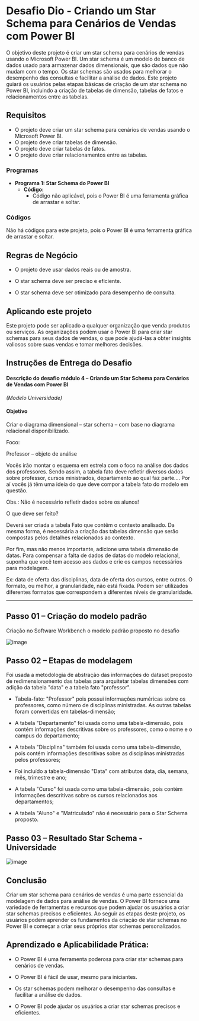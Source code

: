 # Desafio Dio - Criando um Star Schema para Cenários de Vendas com Power BI



O objetivo deste projeto é criar um star schema para cenários de vendas usando o Microsoft Power BI. Um star schema é um modelo de banco de dados usado para armazenar dados dimensionais, que são dados que não mudam com o tempo. Os star schemas são usados para melhorar o desempenho das consultas e facilitar a análise de dados. Este projeto guiará os usuários pelas etapas básicas de criação de um star schema no Power BI, incluindo a criação de tabelas de dimensão, tabelas de fatos e relacionamentos entre as tabelas.

## **Requisitos**

- O projeto deve criar um star schema para cenários de vendas usando o Microsoft Power BI.
- O projeto deve criar tabelas de dimensão.
- O projeto deve criar tabelas de fatos.
- O projeto deve criar relacionamentos entre as tabelas.

### **Programas**

- **Programa 1: Star Schema do Power BI**
  - **Código:**
    - Código não aplicável, pois o Power BI é uma ferramenta gráfica de arrastar e soltar.

### **Códigos**

Não há códigos para este projeto, pois o Power BI é uma ferramenta gráfica de arrastar e soltar.



## **Regras de Negócio**

- O projeto deve usar dados reais ou de amostra.

- O star schema deve ser preciso e eficiente.

- O star schema deve ser otimizado para desempenho de consulta.

  

## **Aplicando este projeto**

Este projeto pode ser aplicado a qualquer organização que venda produtos ou serviços. As organizações podem usar o Power BI para criar star schemas para seus dados de vendas, o que pode ajudá-las a obter insights valiosos sobre suas vendas e tomar melhores decisões.



## Instruções de Entrega do Desafio

#### **Descrição do desafio módulo 4 – Criando um Star Schema para Cenários de Vendas com Power BI**

_(Modelo Universidade)_

#### **Objetivo**

Criar o diagrama dimensional – star schema – com base no diagrama relacional disponibilizado.

Foco:

Professor – objeto de análise

Vocês irão montar o esquema em estrela com o foco na análise dos dados dos professores. Sendo assim, a tabela fato deve refletir diversos dados sobre professor, cursos ministrados, departamento ao qual faz parte.... Por aí vocês já têm uma ideia do que deve compor a tabela fato do modelo em questão.

Obs.: Não é necessário refletir dados sobre os alunos!

O que deve ser feito?

Deverá ser criada a tabela Fato que contêm o contexto analisado. Da mesma forma, é necessária a criação das tabelas dimensão que serão compostas pelos detalhes relacionados ao contexto.

Por fim, mas não menos importante, adicione uma tabela dimensão de datas. Para compensar a falta de dados de datas do modelo relacional, suponha que você tem acesso aos dados e crie os campos necessários para modelagem.

Ex: data de oferta das disciplinas, data de oferta dos cursos, entre outros. O formato, ou melhor, a granularidade, não está fixada. Podem ser utilizados diferentes formatos que correspondem a diferentes níveis de granularidade.

______________________________________________________________________________________________________________________________________________

## Passo 01 – Criação do modelo padrão

Criação no Software Workbench o modelo padrão proposto no desafio

![image](https://user-images.githubusercontent.com/116984176/214466941-45889125-7b5c-4a3f-9159-4c147a483ab3.png)



## Passo 02 – Etapas de modelagem

Foi usada a metodologia de abstração das informações do dataset proposto de redimensionamento das tabelas para arquitetar tabelas dimensões com adição da tabela "data" e a tabela fato "professor".

- Tabela-fato: "Professor" pois possui informações numéricas sobre os professores, como número de disciplinas ministradas. As outras tabelas foram convertidas em tabelas-dimensão;

- A tabela "Departamento" foi usada como uma tabela-dimensão, pois contém informações descritivas sobre os professores, como o nome e o campus do departamento;

- A tabela "Disciplina" também foi usada como uma tabela-dimensão, pois contém informações descritivas sobre as disciplinas ministradas pelos professores;

- Foi incluído a tabela-dimensão "Data" com atributos data, dia, semana, mês, trimestre e ano;

- A tabela "Curso" foi usada como uma tabela-dimensão, pois contém informações descritivas sobre os cursos relacionados aos departamentos;

- A tabela "Aluno" e "Matriculado" não é necessário para o Star Schema proposto.

  

## Passo 03 – Resultado Star Schema - Universidade

![image](https://user-images.githubusercontent.com/116984176/214468270-ce3a75e7-f842-466a-ab1d-b5e3e2dd4d17.png)



## **Conclusão**

Criar um star schema para cenários de vendas é uma parte essencial da modelagem de dados para análise de vendas. O Power BI fornece uma variedade de ferramentas e recursos que podem ajudar os usuários a criar star schemas precisos e eficientes. Ao seguir as etapas deste projeto, os usuários podem aprender os fundamentos da criação de star schemas no Power BI e começar a criar seus próprios star schemas personalizados.

## **Aprendizado e Aplicabilidade Prática:**

- O Power BI é uma ferramenta poderosa para criar star schemas para cenários de vendas.

- O Power BI é fácil de usar, mesmo para iniciantes.

- Os star schemas podem melhorar o desempenho das consultas e facilitar a análise de dados.

- O Power BI pode ajudar os usuários a criar star schemas precisos e eficientes.

  
